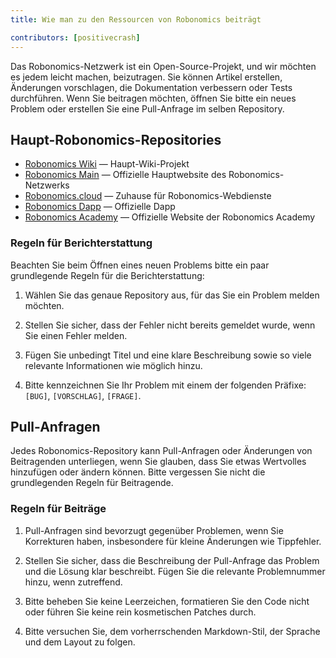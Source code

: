 ```yaml
---
title: Wie man zu den Ressourcen von Robonomics beiträgt

contributors: [positivecrash]
---
```


Das Robonomics-Netzwerk ist ein Open-Source-Projekt, und wir möchten es jedem leicht machen, beizutragen. Sie können Artikel erstellen, Änderungen vorschlagen, die Dokumentation verbessern oder Tests durchführen. Wenn Sie beitragen möchten, öffnen Sie bitte ein neues Problem oder erstellen Sie eine Pull-Anfrage im selben Repository.

## Haupt-Robonomics-Repositories

- [Robonomics Wiki](https://github.com/airalab/robonomics-wiki) — Haupt-Wiki-Projekt
- [Robonomics Main](https://github.com/airalab/robonomics.network) — Offizielle Hauptwebsite des Robonomics-Netzwerks
- [Robonomics.cloud](https://github.com/airalab/robonomics.cloud) — Zuhause für Robonomics-Webdienste
- [Robonomics Dapp](https://github.com/airalab/dapp.robonomics.network) — Offizielle Dapp
- [Robonomics Academy](https://github.com/airalab/robonomics.academy) — Offizielle Website der Robonomics Academy

### Regeln für Berichterstattung

Beachten Sie beim Öffnen eines neuen Problems bitte ein paar grundlegende Regeln für die Berichterstattung:

1. Wählen Sie das genaue Repository aus, für das Sie ein Problem melden möchten.

2. Stellen Sie sicher, dass der Fehler nicht bereits gemeldet wurde, wenn Sie einen Fehler melden.

3. Fügen Sie unbedingt Titel und eine klare Beschreibung sowie so viele relevante Informationen wie möglich hinzu.

4. Bitte kennzeichnen Sie Ihr Problem mit einem der folgenden Präfixe: `[BUG]`, `[VORSCHLAG]`, `[FRAGE]`.

## Pull-Anfragen

Jedes Robonomics-Repository kann Pull-Anfragen oder Änderungen von Beitragenden unterliegen, wenn Sie glauben, dass Sie etwas Wertvolles hinzufügen oder ändern können. Bitte vergessen Sie nicht die grundlegenden Regeln für Beitragende.

### Regeln für Beiträge

1. Pull-Anfragen sind bevorzugt gegenüber Problemen, wenn Sie Korrekturen haben, insbesondere für kleine Änderungen wie Tippfehler.

2. Stellen Sie sicher, dass die Beschreibung der Pull-Anfrage das Problem und die Lösung klar beschreibt. Fügen Sie die relevante Problemnummer hinzu, wenn zutreffend.

3. Bitte beheben Sie keine Leerzeichen, formatieren Sie den Code nicht oder führen Sie keine rein kosmetischen Patches durch.

4. Bitte versuchen Sie, dem vorherrschenden Markdown-Stil, der Sprache und dem Layout zu folgen.